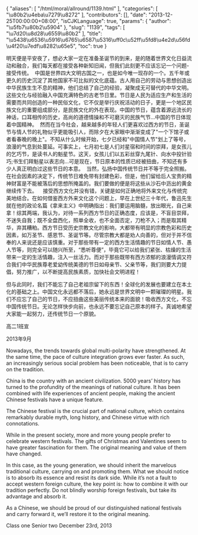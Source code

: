{
    "aliases": [
        "/html/moral/allround/1139.html"
    ],
    "categories": [
        "\u80b2\u4eba\u7279\u8272"
    ],
    "contributors": [],
    "date": "2013-12-25T00:00:00+08:00",
    "isCJKLanguage": true,
    "params": {
        "author": "\u5fb7\u80b2\u5904"
    },
    "slug": "1139",
    "tags": [
        "\u7d20\u8d28\u6559\u80b2"
    ],
    "title": "\u5438\u6536\u5916\u6765\u6587\u5316\uff0c\u52ff\u5fd8\u4e2d\u56fd\u4f20\u7edf\u8282\u65e5",
    "toc": true
}

明天便是平安夜了，想必大家一定在准备圣诞节的到来，是的随着世界文化日益流动和融合，我们每天都在接受各种新知旧闻，但我们此刻更不应该忘记一个问题-接受传统。  中国是世界四大文明古国之一，也是如今唯一现存的一个。五千年或更久的历史沉淀了其他国家不可比拟的文化底蕴。古人用自己的劳动与思想创造出中华民族生生不息的精神，他们总结了自己的经验，凝聚成无可替代的中华文明。这些文化与经验融入中国充满特色的古老节日里。节日是人民为适应生产和生活的需要而共同创造的一种民俗文化，它不仅是举行庆祝活动的日子，更是一个地区民族文化的重要组成部分，是民族文化的外在表现。中国的节日，蕴含着源远流长的神话，口耳相传的历史，高尚的道德情操和不可磨灭的民族气节…中国的节日体现着中国精神。  然而在当今社会，越来越多的年轻人们更喜欢过西方的节日，圣诞节与情人节的礼物似乎更能吸引人，而除夕在大家眼中渐渐变成了"一个下馆子或者看春晚的晚上"。不知从什么时候开始，七夕已经和"中国情人节"划上了等号，浪漫的气息到处蔓延。可事实上，七月初七是人们对星宿和时间的崇拜，是女孩儿的乞巧节，是读书人的魁星节。这天，女孩儿们以五彩丝穿九尾针、向水中投针验巧;书生们拜魁星以表志向…可是现在，节日原本的性质已经被扭曲，不知还有多少人真正明白过这些节日的本意。  当然，弘扬中国传统节日并不等于完全照搬。在社会因素的决定下，传统节日难免带有封建色彩，但是，他们留给后人宝贵的精神财富是不能被落后的思想所掩盖的。我们要做的便是将这些从沙石中沥出的黄金继续传下去。    接受西方文化并没有错，关键是如何正确地将外来文化与传统完美地结合。在如何借鉴西方外来文化这个问题上，早在上世纪三十年代，鲁迅先生就在他的政论名篇《拿来主义》中明确指出：我们要运用脑髓，放出眼光，自己来拿！综其两端，我认为，对待一系列西方节日的正确态度，应该是，不盲目崇拜，不迷失自我；既不全盘西化，照单全收，也不全面否定，刀枪不入；而是取其精华，弃其糟粕。西方节日受历史宗教文化的影响，大都带有明显的宗教色彩和历史因素，如万圣节、感恩节、圣诞节等。尽管宗教大都是劝人向善的，但对于并不信奉的人来说还是应该慎重。对于那些带有一定的西方生活情趣的节日如情人节、愚人节等，则完全可以随兴所至，“悉听尊便”，毕竟它可以给我们紧张、枯燥的生活带来一定的生活情趣，注入一丝活力。而对于那些既带有西方浓郁的浪漫情调又符合我们中华民族尊老爱幼传统美德的节日如母亲节、父亲节等，我们则要大力提倡，努力推广，以不断提高民族素质，加快社会文明进程！




但与此同时，我们不能忘了自己老祖宗留下的东西！全球化的发展也要建立在本土化的基础之上。中国文化永远都不落后，她永远是世界文明中一颗璀璨的明星。我们不应忘了自己的节日，不应扭曲这些美丽传统本来的面貌！吸收西方文化，不忘中国传统节日。无论怎样快步向前，也永远不要忘记自己原本的样子。真诚地希望大家能一起努力，还传统节日一个原貌。




高二1班宣




2013年9月




  








Nowadays, the
trends towards global multi-polarity have strengthened. At the same time, the
pace of culture integration grows ever faster. As such, an increasingly serious
social problem has been noticeable, that is to carry on the tradition.




China is the country
with an ancient civilization. 5000 years’ history has turned to the profundity
of the meanings of national culture. It has been combined with life experiences
of ancient people, making the ancient Chinese festivals have a unique feature.









The Chinese
festival is the crucial part of national culture, which contains remarkably
durable myth, long history, and Chinese virtue with rich connotations.









While in the
present society, more and more young people prefer to celebrate western festivals.
The gifts of Christmas and Valentines seem to have greater fascination for
them. The original meaning and value of them have changed.









In this case, as
the young generation, we should inherit the marvelous traditional culture,
carrying on and promoting them. What we should notice is to absorb its essence
and resist its dark side. While it’s not a fault to accept western foreign
culture, the key point is: how to combine it with our tradition perfectly. Do
not blindly worship foreign festivals, but take its advantage and absorb it. 









As a Chinese, we
should be proud of our distinguished national festivals and carry forward it,
we’ll restore it to the original meaning.    









Class one Senior two December 23rd,
2013








  




